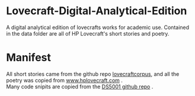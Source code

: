 # Lovecraft-Digital-Analytical-Edition
 A digital analytical edition of lovecrafts works for academic use. Contained in the data folder are all of HP Lovecraft's short stories and poetry.  

# Manifest  
All short stories came from the github repo [lovecraftcorpus](https://github.com/RyanDoesMath/lovecraftcorpus), and all the poetry was copied from www.hplovecraft.com .  
Many code snipits are copied from the [DS5001 github repo](https://github.com/ontoligent/DS5001-2022-01/blob/main/lib/hac2.py) .  
